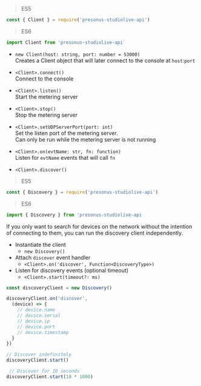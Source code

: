 
> ES5

```js
const { Client } = require('presonus-studiolive-api')
```

> ES6

```js
import Client from 'presonus-studiolive-api`
```

* `new Client(host: string, port: number = 53000)`  
Creates a Client object that will later connect to the console at `host`:`port`

* `<Client>.connect()`  
Connect to the console

* `<Client>.listen()`  
Start the metering server

* `<Client>.stop()`  
Stop the metering server

* `<Client>.setUDPServerPort(port: int)`  
Set the listen port of the metering server.  
Can only be run while the metering server is not running

* `<Client>.on(evtName: str, fn: function)`  
Listen for `evtName` events that will call `fn`

* `<Client>.discover()`

> ES5

```js
const { Discovery } = require('presonus-studiolive-api')
```

> ES6

```js
import { Discovery } from 'presonus-studiolive-api
```

If you only want to search for devices on the network without the intention of connecting to them, you can run the discovery client independently.

* Instantiate the client
  * `new Discovery()`
* Attach `discover` event handler
  * `<Client>.on('discover', Function<DiscoveryType>)`
* Listen for discovery events (optional timeout)
  * `<Client>.start(timeout?: ms)`

```js
const discoveryClient = new Discovery()

discoveryClient.on('discover',
  (device) => {
    // device.name
    // device.serial
    // device.ip
    // device.port
    // device.timestamp
  }
})

// Discover indefinitely
discoveryClient.start()

 // Discover for 10 seconds
discoveryClient.start(10 * 1000)
```
